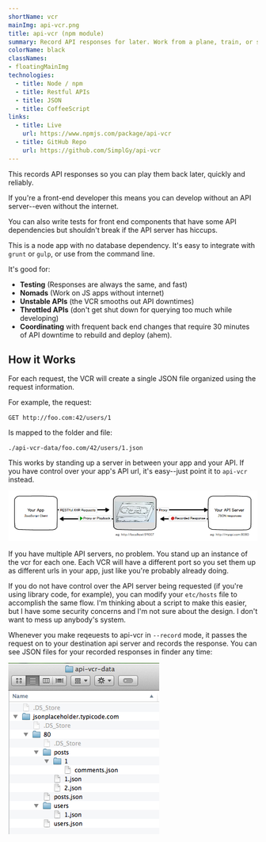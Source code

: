 ```yaml
---
shortName: vcr
mainImg: api-vcr.png
title: api-vcr (npm module)
summary: Record API responses for later. Work from a plane, train, or submarine.
colorName: black
classNames:
- floatingMainImg
technologies:
  - title: Node / npm
  - title: Restful APIs
  - title: JSON
  - title: CoffeeScript
links:
  - title: Live
    url: https://www.npmjs.com/package/api-vcr
  - title: GitHub Repo
    url: https://github.com/SimplGy/api-vcr 
---
```


This records API responses so you can play them back later, quickly and reliably.

If you're a front-end developer this means you can develop without an API server--even without the internet.

You can also write tests for front end components that have some API dependencies but shouldn't break if the API server has hiccups.

This is a node app with no database dependency. It's easy to integrate with `grunt` or `gulp`, or use from the command line.

It's good for:

* **Testing** (Responses are always the same, and fast)
* **Nomads** (Work on JS apps without internet)
* **Unstable APIs** (the VCR smooths out API downtimes)
* **Throttled APIs** (don't get shut down for querying too much while developing)
* **Coordinating** with frequent back end changes that require 30 minutes of API downtime to rebuild and deploy (ahem).

## How it Works

For each request, the VCR will create a single JSON file organized using the request information.

For example, the request:

    GET http://foo.com:42/users/1
    
Is mapped to the folder and file:

    ./api-vcr-data/foo.com/42/users/1.json

This works by standing up a server in between your app and your API. If you have control over your app's API url, it's easy--just point it to `api-vcr` instead.

![api-vcr architecture diagram](/projects/img/api-vcr/architecture-diagram.png)

If you have multiple API servers, no problem. You stand up an instance of the vcr for each one. Each VCR will have a different port so you set them up as different urls in your app, just like you're probably already doing.

If you do not have control over the API server being requested (if you're using library code, for example), you can modify your `etc/hosts` file to accomplish the same flow. I'm thinking about a script to make this easier, but I have some security concerns and I'm not sure about the design. I don't want to mess up anybody's system.

Whenever you make reqeuests to api-vcr in `--record` mode, it passes the request on to your destination api server and records the response. You can see JSON files for your recorded responses in finder any time:

![api-vcr json files in finder](/projects/img/api-vcr/json-in-finder.png)

